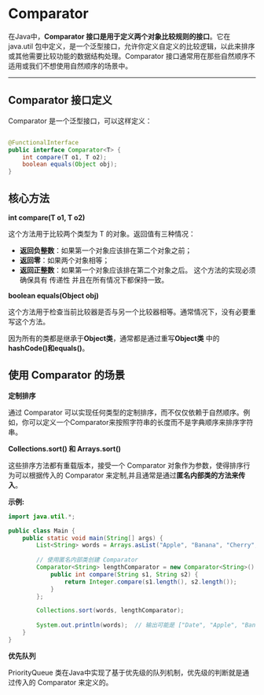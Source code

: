 # Comparator

在Java中，**Comparator 接口是用于定义两个对象比较规则的接口**。它在 java.util 包中定义，是一个泛型接口，允许你定义自定义的比较逻辑，以此来排序或其他需要比较功能的数据结构处理。Comparator 接口通常用在那些自然顺序不适用或我们不想使用自然顺序的场景中。

---

## Comparator 接口定义

Comparator 是一个泛型接口，可以这样定义：

```java

@FunctionalInterface
public interface Comparator<T> {
    int compare(T o1, T o2);
    boolean equals(Object obj);
}
```

## 核心方法

**int compare(T o1, T o2)**

这个方法用于比较两个类型为 T 的对象。返回值有三种情况：
- **返回负整数**：如果第一个对象应该排在第二个对象之前；
- **返回零**：如果两个对象相等；
- **返回正整数**：如果第一个对象应该排在第二个对象之后。
这个方法的实现必须确保具有 传递性 并且在所有情况下都保持一致。

**boolean equals(Object obj)**

这个方法用于检查当前比较器是否与另一个比较器相等。通常情况下，没有必要重写这个方法。

因为所有的类都是继承于**Object类**，通常都是通过重写**Object类** 中的**hashCode()和equals()**。


## 使用 Comparator 的场景

**定制排序**

通过 Comparator 可以实现任何类型的定制排序，而不仅仅依赖于自然顺序。例如，你可以定义一个Comparator来按照字符串的长度而不是字典顺序来排序字符串。

**Collections.sort() 和 Arrays.sort()**

这些排序方法都有重载版本，接受一个 Comparator 对象作为参数，使得排序行为可以根据传入的 Comparator 来定制,并且通常是通过**匿名内部类的方法来传入**。

**示例:**

```java
import java.util.*;

public class Main {
    public static void main(String[] args) {
        List<String> words = Arrays.asList("Apple", "Banana", "Cherry", "Date");
        
        // 使用匿名内部类创建 Comparator
        Comparator<String> lengthComparator = new Comparator<String>() {
            public int compare(String s1, String s2) {
                return Integer.compare(s1.length(), s2.length());
            }
        };

        Collections.sort(words, lengthComparator);
        
        System.out.println(words);  // 输出可能是 ["Date", "Apple", "Banana", "Cherry"]，基于字符串长度排序
    }
}
```

**优先队列**

PriorityQueue 类在Java中实现了基于优先级的队列机制，优先级的判断就是通过传入的 Comparator 来定义的。

